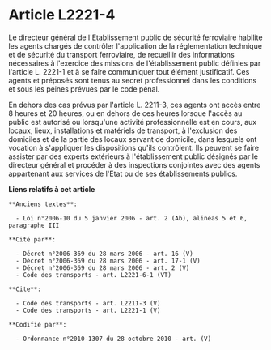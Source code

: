 # Article L2221-4

Le directeur général de l'Etablissement public de sécurité ferroviaire habilite les agents chargés de contrôler l'application
de la réglementation technique et de sécurité du transport ferroviaire, de recueillir des informations nécessaires à
l'exercice des missions de l'établissement public définies par l'article L. 2221-1 et à se faire communiquer tout élément
justificatif. Ces agents et préposés sont tenus au secret professionnel dans les conditions et sous les peines prévues par le
code pénal. 

En dehors des cas prévus par l'article L. 2211-3, ces agents ont accès entre 8 heures et 20 heures, ou en dehors de ces
heures lorsque l'accès au public est autorisé ou lorsqu'une activité professionnelle est en cours, aux locaux, lieux,
installations et matériels de transport, à l'exclusion des domiciles et de la partie des locaux servant de domicile, dans
lesquels ont vocation à s'appliquer les dispositions qu'ils contrôlent. Ils peuvent se faire assister par des experts
extérieurs à l'établissement public désignés par le directeur général et procéder à des inspections conjointes avec des
agents appartenant aux services de l'Etat ou de ses établissements publics.

**Liens relatifs à cet article**

	**Anciens textes**:

	  - Loi n°2006-10 du 5 janvier 2006 - art. 2 (Ab), alinéas 5 et 6, paragraphe III

	**Cité par**:

	  - Décret n°2006-369 du 28 mars 2006 - art. 16 (V)
	  - Décret n°2006-369 du 28 mars 2006 - art. 17-1 (V)
	  - Décret n°2006-369 du 28 mars 2006 - art. 2 (V)
	  - Code des transports - art. L2221-6-1 (VT)

	**Cite**:

	  - Code des transports - art. L2211-3 (V)
	  - Code des transports - art. L2221-1 (V)

	**Codifié par**:

	  - Ordonnance n°2010-1307 du 28 octobre 2010 - art. (V)
